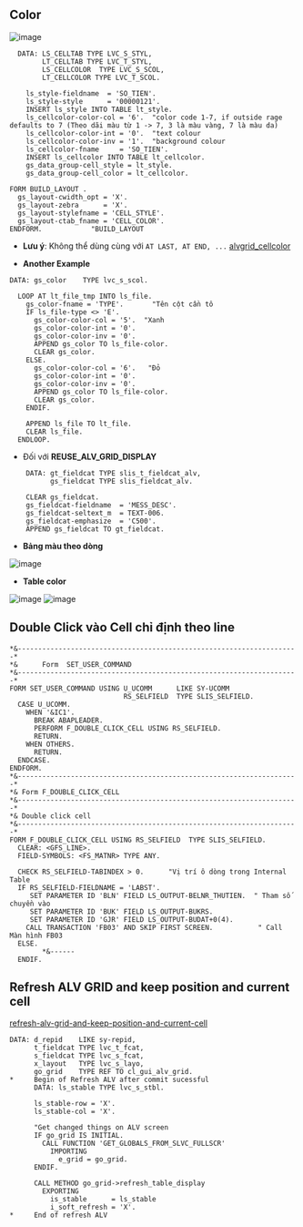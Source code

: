 ## Color
![image](https://github.com/user-attachments/assets/732f9c74-107f-4a47-b028-a44a0779c023)

```abap
  DATA: LS_CELLTAB TYPE LVC_S_STYL,
        LT_CELLTAB TYPE LVC_T_STYL,
        LS_CELLCOLOR  TYPE LVC_S_SCOL,
        LT_CELLCOLOR TYPE LVC_T_SCOL. 

    ls_style-fieldname  = 'SO_TIEN'.
    ls_style-style      = '00000121'.
    INSERT ls_style INTO TABLE lt_style.
    ls_cellcolor-color-col = '6'.  "color code 1-7, if outside rage defaults to 7 (Theo dãi màu từ 1 -> 7, 3 là màu vàng, 7 là màu da)
    ls_cellcolor-color-int = '0'.  "text colour
    ls_cellcolor-color-inv = '1'.  "background colour
    ls_cellcolor-fname     = 'SO_TIEN'.
    INSERT ls_cellcolor INTO TABLE lt_cellcolor.
    gs_data_group-cell_style = lt_style.
    gs_data_group-cell_color = lt_cellcolor. 

FORM BUILD_LAYOUT .
  gs_layout-cwidth_opt = 'X'.
  gs_layout-zebra      = 'X'.
  gs_layout-stylefname = 'CELL_STYLE'.
  gs_layout-ctab_fname = 'CELL_COLOR'.
ENDFORM.            "BUILD_LAYOUT
```
- **Lưu ý**: Không thể dùng cùng với `AT LAST, AT END, ...`
[alvgrid_cellcolor](https://www.trailsap.com/dev/abap/reporting/alv/?topic=alvgrid_cellcolor)

- **Another Example**
```abap
DATA: gs_color    TYPE lvc_s_scol.

  LOOP AT lt_file_tmp INTO ls_file.
    gs_color-fname = 'TYPE'.       "Tên cột cần tô
    IF ls_file-type <> 'E'.        
      gs_color-color-col = '5'.  "Xanh
      gs_color-color-int = '0'.
      gs_color-color-inv = '0'.
      APPEND gs_color TO ls_file-color.
      CLEAR gs_color.
    ELSE.
      gs_color-color-col = '6'.   "Đỏ
      gs_color-color-int = '0'.
      gs_color-color-inv = '0'.
      APPEND gs_color TO ls_file-color.
      CLEAR gs_color.
    ENDIF.

    APPEND ls_file TO lt_file.
    CLEAR ls_file.
  ENDLOOP.
```

- Đối với **REUSE_ALV_GRID_DISPLAY**
```abap
    DATA: gt_fieldcat TYPE slis_t_fieldcat_alv,
          gs_fieldcat TYPE slis_fieldcat_alv.

    CLEAR gs_fieldcat.
    gs_fieldcat-fieldname  = 'MESS_DESC'.
    gs_fieldcat-seltext_m  = TEXT-006.
    gs_fieldcat-emphasize  = 'C500'.
    APPEND gs_fieldcat TO gt_fieldcat.
```

- **Bảng màu theo dòng**

![image](https://github.com/user-attachments/assets/9d117331-20b8-41f7-aec2-c10c30c839c2)

- **Table color**

![image](https://github.com/user-attachments/assets/0b02519c-cc1c-4823-aac7-06d04ec4ea3a)
![image](https://github.com/user-attachments/assets/ce86f510-556a-49cd-8a0e-201419473783)


## Double Click vào Cell chỉ định theo line
```abap
*&---------------------------------------------------------------------*
*&      Form  SET_USER_COMMAND
*&---------------------------------------------------------------------*
FORM SET_USER_COMMAND USING U_UCOMM      LIKE SY-UCOMM
                            RS_SELFIELD  TYPE SLIS_SELFIELD.
  CASE U_UCOMM.
    WHEN '&IC1'.
      BREAK ABAPLEADER.
      PERFORM F_DOUBLE_CLICK_CELL USING RS_SELFIELD.
      RETURN.
    WHEN OTHERS.
      RETURN.
  ENDCASE.
ENDFORM.  
*&---------------------------------------------------------------------*
*& Form F_DOUBLE_CLICK_CELL
*&---------------------------------------------------------------------*
*& Double click cell
*&---------------------------------------------------------------------* 
FORM F_DOUBLE_CLICK_CELL USING RS_SELFIELD  TYPE SLIS_SELFIELD.
  CLEAR: <GFS_LINE>.
  FIELD-SYMBOLS: <FS_MATNR> TYPE ANY.

  CHECK RS_SELFIELD-TABINDEX > 0.      "Vị trí ô dòng trong Internal Table
  IF RS_SELFIELD-FIELDNAME = 'LABST'. 
     SET PARAMETER ID 'BLN' FIELD LS_OUTPUT-BELNR_THUTIEN.  " Tham số chuyền vào
     SET PARAMETER ID 'BUK' FIELD LS_OUTPUT-BUKRS.
     SET PARAMETER ID 'GJR' FIELD LS_OUTPUT-BUDAT+0(4).  
    CALL TRANSACTION 'FB03' AND SKIP FIRST SCREEN.           " Call Màn hình FB03
  ELSE.                               
        *&------
  ENDIF.
```

## Refresh ALV GRID and keep position and current cell
[refresh-alv-grid-and-keep-position-and-current-cell](https://abapblog.com/articles/tricks/22-refresh-alv-grid-and-keep-position-and-current-cell)

```abap
DATA: d_repid    LIKE sy-repid,
      t_fieldcat TYPE lvc_t_fcat,
      s_fieldcat TYPE lvc_s_fcat,
      x_layout   TYPE lvc_s_layo,
      go_grid    TYPE REF TO cl_gui_alv_grid.
*     Begin of Refresh ALV after commit sucessful
      DATA: ls_stable TYPE lvc_s_stbl.
 
      ls_stable-row = 'X'.
      ls_stable-col = 'X'.
 
      "Get changed things on ALV screen
      IF go_grid IS INITIAL.
        CALL FUNCTION 'GET_GLOBALS_FROM_SLVC_FULLSCR'
          IMPORTING
            e_grid = go_grid.
      ENDIF.
 
      CALL METHOD go_grid->refresh_table_display
        EXPORTING
          is_stable      = ls_stable
          i_soft_refresh = 'X'.
*     End of refresh ALV
```

